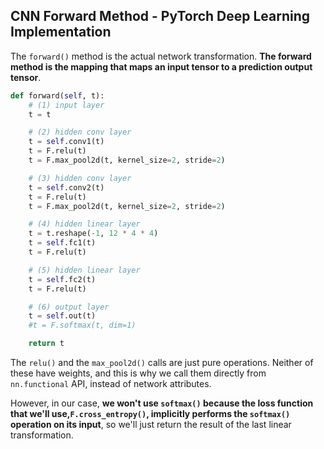 ## CNN Forward Method - PyTorch Deep Learning Implementation

The `forward()` method is the actual network transformation. **The forward method is the mapping that maps an input tensor to a prediction output tensor**.



```python
def forward(self, t):
    # (1) input layer
    t = t

    # (2) hidden conv layer
    t = self.conv1(t)
    t = F.relu(t)
    t = F.max_pool2d(t, kernel_size=2, stride=2)

    # (3) hidden conv layer
    t = self.conv2(t)
    t = F.relu(t)
    t = F.max_pool2d(t, kernel_size=2, stride=2)

    # (4) hidden linear layer
    t = t.reshape(-1, 12 * 4 * 4)
    t = self.fc1(t)
    t = F.relu(t)

    # (5) hidden linear layer
    t = self.fc2(t)
    t = F.relu(t)

    # (6) output layer
    t = self.out(t)
    #t = F.softmax(t, dim=1)

    return t
```

The `relu()` and the `max_pool2d()` calls are just pure operations. Neither of these have weights, and this is why we call them directly from `nn.functional` API, instead of network attributes.

However, in our case, **we won't use `softmax()` because the loss function that we'll use,`F.cross_entropy()`, implicitly performs the `softmax()` operation on its input**, so we'll just return the result of the last linear transformation.
